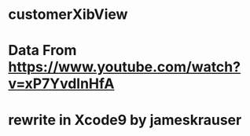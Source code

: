 # customerXibView
# Data From https://www.youtube.com/watch?v=xP7YvdlnHfA
# rewrite in Xcode9 by jameskrauser
